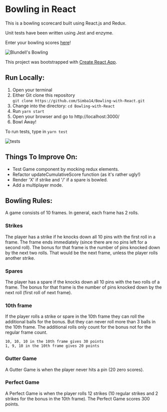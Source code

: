 Bowling in React
=================
This is a bowling scorecard built using React.js and Redux.

Unit tests have been written using Jest and enzyme.

Enter your bowling scores [here]()!

![Blundell's Bowling](https://i.imgur.com/yj6ESJK.png)

This project was bootstrapped with [Create React App](https://github.com/facebookincubator/create-react-app).

Run Locally:
-----
1. Open your terminal
2. Either Git clone this repository </br>
`git clone https://github.com/Simba14/Bowling-with-React.git`
3. Change into the directory: `cd Bowling-with-React`
4. Run `yarn start`
5. Open your browser and go to http://localhost:3000/
6. Bowl Away!

To run tests, type in `yarn test`

![tests](https://i.imgur.com/0Xelgm8.gif)

Things To Improve On:
-----

- Test Game component by mocking redux elements.
- Refactor updateCumulativeScore function (as it's rather ugly!)
- Render 'X' if strike and '/' if a spare is bowled.
- Add a multiplayer mode.

Bowling Rules:
-----
A game consists of 10 frames. In general, each frame has 2 rolls.

### Strikes

The player has a strike if he knocks down all 10 pins with the first roll in a frame. The frame ends immediately (since there are no pins left for a second roll). The bonus for that frame is the number of pins knocked down by the next two rolls. That would be the next frame, unless the player rolls another strike.

### Spares

The player has a spare if the knocks down all 10 pins with the two rolls of a frame. The bonus for that frame is the number of pins knocked down by the next roll (first roll of next frame).

### 10th frame

If the player rolls a strike or spare in the 10th frame they can roll the additional balls for the bonus. But they can never roll more than 3 balls in the 10th frame. The additional rolls only count for the bonus not for the regular frame count.

    10, 10, 10 in the 10th frame gives 30 points
    1, 9, 10 in the 10th frame gives 20 points
### Gutter Game

A Gutter Game is when the player never hits a pin (20 zero scores).

### Perfect Game

A Perfect Game is when the player rolls 12 strikes (10 regular strikes and 2 strikes for the bonus in the 10th frame). The Perfect Game scores 300 points.
